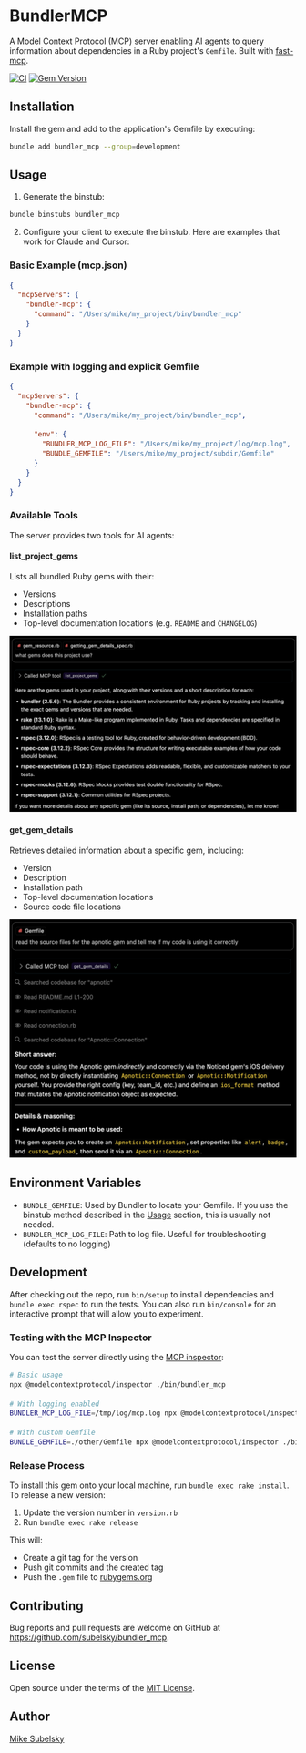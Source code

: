 # BundlerMCP

A Model Context Protocol (MCP) server enabling AI agents to query information about dependencies in a Ruby project's `Gemfile`. Built with [fast-mcp](https://github.com/yjacquin/fast-mcp).

[![CI](https://github.com/subelsky/bundler_mcp/actions/workflows/main.yml/badge.svg)](https://github.com/subelsky/bundler_mcp/actions/workflows/main.yml)
[![Gem Version](https://badge.fury.io/rb/bundler_mcp.svg)](https://badge.fury.io/rb/bundler_mcp)

## Installation

Install the gem and add to the application's Gemfile by executing:

```bash
bundle add bundler_mcp --group=development
```

## Usage

1) Generate the binstub:

```bash
bundle binstubs bundler_mcp
```

2) Configure your client to execute the binstub. Here are examples that work for Claude and Cursor:

### Basic Example (mcp.json)

```json
{
  "mcpServers": {
    "bundler-mcp": {
      "command": "/Users/mike/my_project/bin/bundler_mcp"
    }
  }
}
```

### Example with logging and explicit Gemfile

```json
{
  "mcpServers": {
    "bundler-mcp": {
      "command": "/Users/mike/my_project/bin/bundler_mcp",

      "env": {
        "BUNDLER_MCP_LOG_FILE": "/Users/mike/my_project/log/mcp.log",
        "BUNDLE_GEMFILE": "/Users/mike/my_project/subdir/Gemfile"
      }
    }
  }
}
```

### Available Tools

The server provides two tools for AI agents:

#### list_project_gems

Lists all bundled Ruby gems with their:

- Versions
- Descriptions
- Installation paths
- Top-level documentation locations (e.g. `README` and `CHANGELOG`)

![list_project_gems tool](/docs/list_project_gems.png)

#### get_gem_details

Retrieves detailed information about a specific gem, including:

- Version
- Description
- Installation path
- Top-level documentation locations
- Source code file locations

![get_gem_details tool](/docs/get_gem_details.png)

## Environment Variables

- `BUNDLE_GEMFILE`: Used by Bundler to locate your Gemfile. If you use the binstub method described in the [Usage](#usage) section, this is usually not needed.
- `BUNDLER_MCP_LOG_FILE`: Path to log file. Useful for troubleshooting (defaults to no logging)

## Development

After checking out the repo, run `bin/setup` to install dependencies and `bundle exec rspec` to run the tests. You can also run `bin/console` for an interactive prompt that will allow you to experiment.

### Testing with the MCP Inspector

You can test the server directly using the [MCP inspector](https://modelcontextprotocol.io/docs/tools/inspector):

```bash
# Basic usage
npx @modelcontextprotocol/inspector ./bin/bundler_mcp

# With logging enabled
BUNDLER_MCP_LOG_FILE=/tmp/log/mcp.log npx @modelcontextprotocol/inspector ./bin/bundler_mcp

# With custom Gemfile
BUNDLE_GEMFILE=./other/Gemfile npx @modelcontextprotocol/inspector ./bin/bundler_mcp
```

### Release Process

To install this gem onto your local machine, run `bundle exec rake install`. To release a new version:

1. Update the version number in `version.rb`
2. Run `bundle exec rake release`

This will:

- Create a git tag for the version
- Push git commits and the created tag
- Push the `.gem` file to [rubygems.org](https://rubygems.org)

## Contributing

Bug reports and pull requests are welcome on GitHub at https://github.com/subelsky/bundler_mcp.

## License

Open source under the terms of the [MIT License](https://opensource.org/licenses/MIT).

## Author

[Mike Subelsky](https://subelsky.com)
